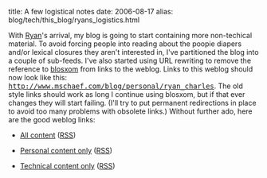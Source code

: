title: A few logistical notes
date: 2006-08-17
alias: blog/tech/this_blog/ryans_logistics.html

With <a
href="http://www.mschaef.com/blog/personal/ryan_charles">Ryan</a>'s
arrival, my blog is going to start containing more non-techical
material.  To avoid forcing people into reading about the poopie
diapers and/or lexical closures they aren't interested in, I've
partitioned the blog into a couple of sub-feeds.  I've also started
using URL rewriting to remove the reference to <a
href="http://www.blosxom.com/">blosxom</a> from links to the weblog.
Links to this weblog should now look like this:
<tt>http://www.mschaef.com/blog/personal/ryan_charles</tt>.  The old
style links should work as long I continue using blosxom, but if that
ever changes they will start failing. (I'll try to put permanent
redirections in place to avoid too many problems with obsolete links.)
Without further ado, here are the good weblog links:

* <a href="http://www.mschaef.com/blog/">All content</a>
  (<a href="http://www.mschaef.com/blog/index.rss">RSS</a>)

* <a href="http://www.mschaef.com/blog/personal/">Personal content only</a>
  (<a href="http://www.mschaef.com/blog/personal/index.rss">RSS</a>)
  
* <a href="http://www.mschaef.com/blog/tech/">Technical content only</a>
  (<a href="http://www.mschaef.com/blog/tech/index.rss">RSS</a>)

